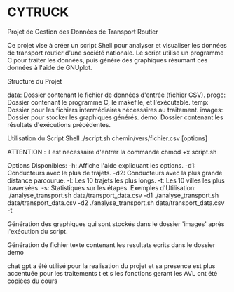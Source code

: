 # CYTRUCK

Projet de Gestion des Données de Transport Routier

Ce projet vise à créer un script Shell pour analyser et visualiser les données de transport routier d'une société nationale. Le script utilise un programme C pour traiter les données, puis génère des graphiques résumant ces données à l'aide de GNUplot.

Structure du Projet

data: Dossier contenant le fichier de données d'entrée (fichier CSV).
progc: Dossier contenant le programme C, le makefile, et l'exécutable.
temp: Dossier pour les fichiers intermédiaires nécessaires au traitement.
images: Dossier pour stocker les graphiques générés.
demo: Dossier contenant les résultats d'exécutions précédentes.


Utilisation du Script Shell
./script.sh chemin/vers/fichier.csv [options]

ATTENTION : il est necessaire d'entrer la commande chmod +x script.sh

Options Disponibles:
-h: Affiche l'aide expliquant les options.
-d1: Conducteurs avec le plus de trajets.
-d2: Conducteurs avec la plus grande distance parcourue.
-l: Les 10 trajets les plus longs.
-t: Les 10 villes les plus traversées.
-s: Statistiques sur les étapes.
Exemples d'Utilisation:
./analyse_transport.sh data/transport_data.csv -d1
./analyse_transport.sh data/transport_data.csv -d2
./analyse_transport.sh data/transport_data.csv -t


Génération des graphiques qui sont stockés dans le dossier 'images' après l'exécution du script.


Génération de fichier texte contenant les resultats ecrits dans le dossier demo

chat gpt a été utilisé pour la realisation du projet et sa presence est plus accentuée pour les traitements t et s
 les fonctions gerant les AVL ont été copiées du cours